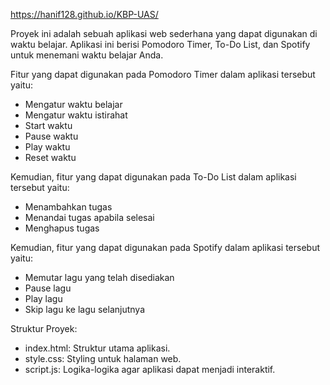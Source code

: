 https://hanif128.github.io/KBP-UAS/

Proyek ini adalah sebuah aplikasi web sederhana yang dapat digunakan di waktu belajar. Aplikasi ini berisi Pomodoro Timer, To-Do List, dan Spotify untuk menemani waktu belajar Anda.

Fitur yang dapat digunakan pada Pomodoro Timer dalam aplikasi tersebut yaitu:
- Mengatur waktu belajar
- Mengatur waktu istirahat
- Start waktu
- Pause waktu
- Play waktu
- Reset waktu

Kemudian, fitur yang dapat digunakan pada To-Do List dalam aplikasi tersebut yaitu:
- Menambahkan tugas
- Menandai tugas apabila selesai
- Menghapus tugas

Kemudian, fitur yang dapat digunakan pada Spotify dalam aplikasi tersebut yaitu:
- Memutar lagu yang telah disediakan
- Pause lagu
- Play lagu
- Skip lagu ke lagu selanjutnya

Struktur Proyek:
- index.html: Struktur utama aplikasi.
- style.css: Styling untuk halaman web.
- script.js: Logika-logika agar aplikasi dapat menjadi interaktif.
